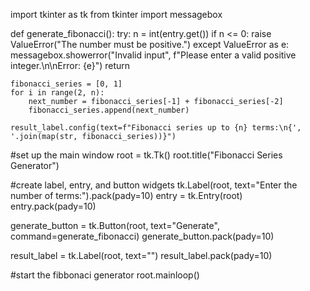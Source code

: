import tkinter as tk
from tkinter import messagebox

def generate_fibonacci():
    try:
        n = int(entry.get())
        if n <= 0:
            raise ValueError("The number must be positive.")
    except ValueError as e:
        messagebox.showerror("Invalid input", f"Please enter a valid positive integer.\n\nError: {e}")
        return
    
    fibonacci_series = [0, 1]
    for i in range(2, n):
        next_number = fibonacci_series[-1] + fibonacci_series[-2]
        fibonacci_series.append(next_number)
    
    result_label.config(text=f"Fibonacci series up to {n} terms:\n{', '.join(map(str, fibonacci_series))}")

#set up the main window
root = tk.Tk()
root.title("Fibonacci Series Generator")

#create label, entry, and button widgets
tk.Label(root, text="Enter the number of terms:").pack(pady=10)
entry = tk.Entry(root)
entry.pack(pady=10)

generate_button = tk.Button(root, text="Generate", command=generate_fibonacci)
generate_button.pack(pady=10)

result_label = tk.Label(root, text="")
result_label.pack(pady=10)

#start the fibbonaci generator
root.mainloop()
